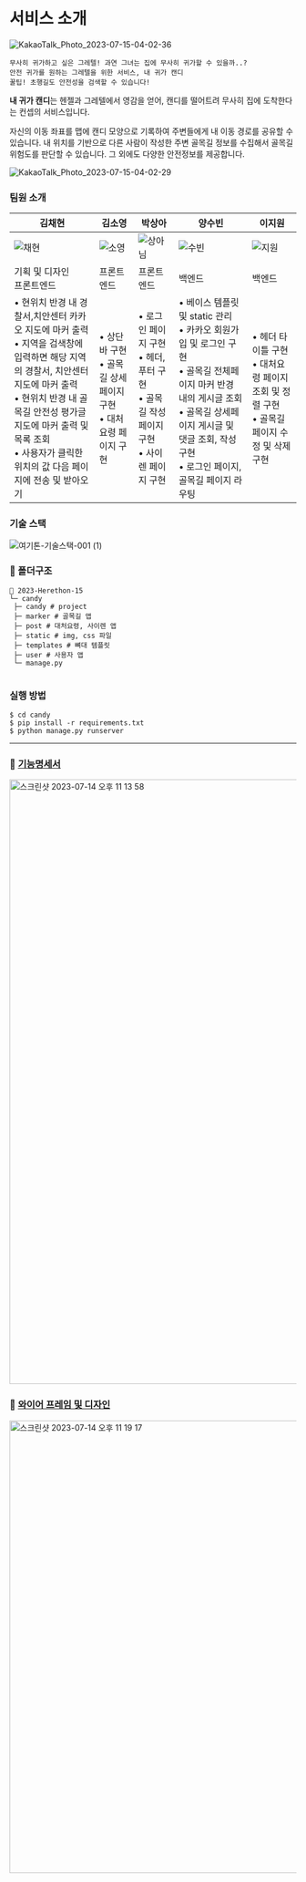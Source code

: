 # 서비스 소개
![KakaoTalk_Photo_2023-07-15-04-02-36](https://github.com/2023-HERETHON/2023-Herethon-15/assets/86940801/4ee01c5b-3d5e-4a4e-ac2e-d11cda967d41)
```
무사히 귀가하고 싶은 그레텔! 과연 그녀는 집에 무사히 귀가할 수 있을까..?
안전 귀가를 원하는 그레텔을 위한 서비스, 내 귀가 캔디
꿀팁! 초행길도 안전성을 검색할 수 있습니다!
```

**내 귀가 캔디**는 헨젤과 그레텔에서 영감을 얻어, 캔디를 떨어트려 무사히 집에 도착한다는 컨셉의 서비스입니다.

자신의 이동 좌표를 맵에 캔디 모양으로 기록하여 주변들에게 내 이동 경로를 공유할 수 있습니다. 내 위치를 기반으로 다른 사람이 작성한 주변 골목길 정보를 수집해서 골목길 위험도를 판단할 수 있습니다. 그 외에도 다양한 안전정보를 제공합니다.

![KakaoTalk_Photo_2023-07-15-04-02-29](https://github.com/2023-HERETHON/2023-Herethon-15/assets/86940801/da3222e7-2a0a-4a7a-b86c-7016d02cf191)

### 팀원 소개

| 김채현                                                       | 김소영                                                       | 박상아                                                       | 양수빈                                                       | 이지원                                                       |
| ------------------------------------------------------------ | ------------------------------------------------------------ | ------------------------------------------------------------ | ------------------------------------------------------------ | ------------------------------------------------------------ |
| ![채현](https://github.com/2023-HERETHON/2023-Herethon-15/assets/86940801/76d715f6-dc2f-46cc-8b4e-f62dc4238880) | ![소영](https://github.com/2023-HERETHON/2023-Herethon-15/assets/86940801/dc7f43d7-150d-4aed-8ab4-fbed5bd946c8) | ![상아님](https://github.com/42wekey/42wekey-front/assets/86940801/b1f50d61-57e2-4d30-a06b-cfe2dc99a8da) | ![수빈](https://github.com/2023-HERETHON/2023-Herethon-15/assets/86940801/8c411af0-e36d-431d-8b02-2cde773d5f03) | ![지원](https://github.com/2023-HERETHON/2023-Herethon-15/assets/86940801/d8d11df2-d901-4c0a-8253-1d58c0b4c699) |
| 기획 및 디자인<br />프론트엔드                               | 프론트엔드                                                   | 프론트엔드                                                   | 백엔드                                                       | 백엔드                                                       |
| • 현위치 반경 내 경찰서,치안센터 카카오 지도에 마커 출력 <br />• 지역을 검색창에 입력하면 해당 지역의 경찰서, 치안센터 지도에 마커 출력 <br />• 현위치 반경 내 골목길 안전성 평가글 지도에 마커 출력 및 목록 조회 <br />• 사용자가 클릭한 위치의 값 다음 페이지에 전송 및 받아오기 | • 상단바 구현 <br />• 골목길 상세페이지 구현 <br />• 대처 요령 페이지 구현 | • 로그인 페이지 구현 <br />• 헤더, 푸터 구현 <br />• 골목길 작성페이지 구현<br /> • 사이렌 페이지 구현 | • 베이스 템플릿 및 static 관리 <br />• 카카오 회원가입 및 로그인 구현 <br />• 골목길 전체페이지 마커 반경 내의 게시글 조회 <br />• 골목길 상세페이지 게시글 및 댓글 조회, 작성 구현 <br />• 로그인 페이지, 골목길 페이지 라우팅 | • 헤더 타이틀 구현 <br />• 대처요령 페이지 조회 및 정렬 구현 <br />• 골목길 페이지 수정 및 삭제 구현 |

### 기술 스택

![여기톤-기술스택-001 (1)](https://github.com/2023-HERETHON/2023-Herethon-15/assets/86940801/0505883d-699f-4fea-92bf-baf49bae0007)

### 📁 폴더구조

```
📂 2023-Herethon-15
└─ candy
 ├─ candy # project
 ├─ marker # 골목길 앱
 ├─ post # 대처요령, 사이렌 앱
 ├─ static # img, css 파일
 ├─ templates # 뼈대 템플릿
 ├─ user # 사용자 앱
 └─ manage.py
 
```

### 실행 방법

```
$ cd candy 
$ pip install -r requirements.txt
$ python manage.py runserver
```

---

### 🧷 <a href="https://bininote.notion.site/1aeaaeccf1a74b3bb7c0c4551d248d28?pvs=4">기능명세서</a>

<img width="1061" alt="스크린샷 2023-07-14 오후 11 13 58" src="https://github.com/2023-HERETHON/2023-Herethon-15/assets/86940801/3d58e65e-bc7f-4628-a47e-1144915e0a2d">

### 🧷 <a href="https://www.figma.com/file/6Gk1iueT95cX6VsiNMRpb0/%EB%82%B4-%EA%B7%80%EA%B0%80-%EC%BA%94%EB%94%94?type=design&node-id=1-3&mode=design&t=HkaXFcr1CzPqSGa9-0">와이어 프레임 및 디자인</a>

<img width="794" alt="스크린샷 2023-07-14 오후 11 19 17" src="https://github.com/2023-HERETHON/2023-Herethon-15/assets/86940801/6dc75e29-6e81-4920-ac43-8e5aadac7b6a">
